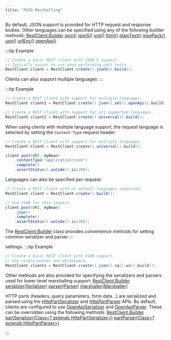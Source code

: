 ```yaml
---
title: "POJO Marshalling"
---
```


By default, JSON support is provided for HTTP request and response bodies.
Other languages can be specified using any of the following builder methods:
<tree>
<node-0><java-class>[RestClient.Builder](../apidocs/org/apache/juneau/rest/client/RestClient/Builder.html)</java-class></node-0>
<node-1><java-method>[json()](../apidocs/org/apache/juneau/rest/client/RestClient/Builder.html#json())</java-method></node-1>
<node-1><java-method>[json5()](../apidocs/org/apache/juneau/rest/client/RestClient/Builder.html#json5())</java-method></node-1>
<node-1><java-method>[xml()](../apidocs/org/apache/juneau/rest/client/RestClient/Builder.html#xml())</java-method></node-1>
<node-1><java-method>[html()](../apidocs/org/apache/juneau/rest/client/RestClient/Builder.html#html())</java-method></node-1>
<node-1><java-method>[plainText()](../apidocs/org/apache/juneau/rest/client/RestClient/Builder.html#plainText())</java-method></node-1>
<node-1><java-method>[msgPack()](../apidocs/org/apache/juneau/rest/client/RestClient/Builder.html#msgPack())</java-method></node-1>
<node-1><java-method>[uon()](../apidocs/org/apache/juneau/rest/client/RestClient/Builder.html#uon())</java-method></node-1>
<node-1><java-method>[urlEnc()](../apidocs/org/apache/juneau/rest/client/RestClient/Builder.html#urlEnc())</java-method></node-1>
<node-1><java-method>[openApi()](../apidocs/org/apache/juneau/rest/client/RestClient/Builder.html#openApi())</java-method></node-1>
</tree>

:::tip Example


```java
// Create a basic REST client with JSON 5 support.
// Typically easier to use when performing unit tests.
RestClient client = RestClient.create().json5().build();
```


Clients can also support multiple languages:
:::

:::tip Example


```java
// Create a REST client with support for multiple languages.
RestClient client1 = RestClient.create().json().xml().openApi().build();

// Create a REST client with support for all supported languages.
RestClient client2 = RestClient.create().universal().build();
```


When using clients with multiple language support, the request language is selected by setting the `Content-Type`
request header.

```java
// Create a REST client with support for multiple languages.
RestClient client = RestClient.create().universal().build();

client.post(URI, myBean)
    .contentType("application/json")
    .complete()
    .assertStatus().asCode().is(200);
```


Languages can also be specified per-request.

```java
// Create a REST client with no default languages supported.
RestClient client = RestClient.create().build();

// Use JSON for this request.
client.post(URI, myBean)
    .json()
    .complete()
    .assertStatus().asCode().is(200);
```


The [RestClient.Builder](../apidocs/org/apache/juneau/rest/client/RestClient/Builder.html) class provides convenience methods for setting common serializer and parser
:::

settings.
:::tip Example


```java
// Create a basic REST client with JSON support.
// Use single-quotes and whitespace.
RestClient client1 = RestClient.create().json().sq().ws().build();
```


Other methods are also provided for specifying the serializers and parsers used for lower-level marshalling support:
<tree>
<node-0><java-class>[RestClient.Builder](../apidocs/org/apache/juneau/rest/client/RestClient/Builder.html)</java-class></node-0>
<node-1><java-method>[serializer(Serializer)](../apidocs/org/apache/juneau/rest/client/RestClient/Builder.html#serializer(Serializer))</java-method></node-1>
<node-1><java-method>[parser(Parser)](../apidocs/org/apache/juneau/rest/client/RestClient/Builder.html#parser(Parser))</java-method></node-1>
<node-1><java-method>[marshaller(Marshaller)](../apidocs/org/apache/juneau/rest/client/RestClient/Builder.html#marshaller(Marshaller))</java-method></node-1>
</tree>

HTTP parts (headers, query parameters, form data...) are serialized and parsed using the [HttpPartSerializer](../apidocs/org/apache/juneau/httppart/HttpPartSerializer.html)
and [HttpPartParser](../apidocs/org/apache/juneau/httppart/HttpPartParser.html) APIs.  By default, clients are configured to use [OpenApiSerializer](../apidocs/org/apache/juneau/oapi/OpenApiSerializer.html) and
[OpenApiParser](../apidocs/org/apache/juneau/oapi/OpenApiParser.html).  These can be overridden using the following methods:
<tree>
<node-0><java-class>[RestClient.Builder](../apidocs/org/apache/juneau/rest/client/RestClient/Builder.html)</java-class></node-0>
<node-1><java-method>[partSerializer(Class&lt;? extends HttpPartSerializer&gt;)](../apidocs/org/apache/juneau/rest/client/RestClient/Builder.html#partSerializer(Class))</java-method></node-1>
<node-1><java-method>[partParser(Class&lt;? extends HttpPartParser&gt;)](../apidocs/org/apache/juneau/rest/client/RestClient/Builder.html#partParser(Class))</java-method></node-1>
</tree>

:::

